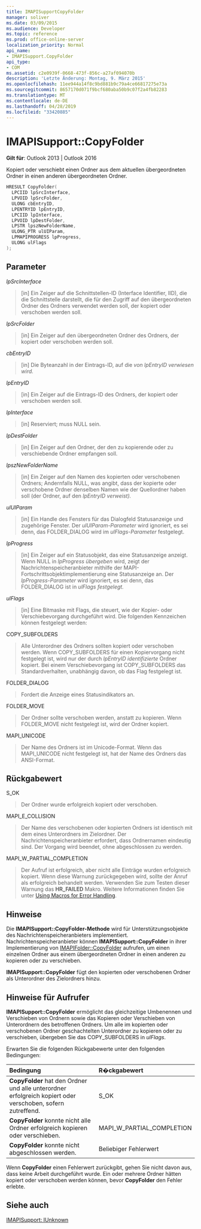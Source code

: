 ```yaml
---
title: IMAPISupportCopyFolder
manager: soliver
ms.date: 03/09/2015
ms.audience: Developer
ms.topic: reference
ms.prod: office-online-server
localization_priority: Normal
api_name:
- IMAPISupport.CopyFolder
api_type:
- COM
ms.assetid: c2e0939f-0668-473f-856c-a27af094070b
description: 'Letzte Änderung: Montag, 9. März 2015'
ms.openlocfilehash: 11ee944a14f8c9bd881b9c79a4ce66817275e73a
ms.sourcegitcommit: 8657170d071f9bcf680aba50b9c07f2a4fb82283
ms.translationtype: MT
ms.contentlocale: de-DE
ms.lasthandoff: 04/28/2019
ms.locfileid: "33420885"
---
```

# <a name="imapisupportcopyfolder"></a>IMAPISupport::CopyFolder

  
  
**Gilt für**: Outlook 2013 | Outlook 2016 
  
Kopiert oder verschiebt einen Ordner aus dem aktuellen übergeordneten Ordner in einen anderen übergeordneten Ordner.
  
```cpp
HRESULT CopyFolder(
  LPCIID lpSrcInterface,
  LPVOID lpSrcFolder,
  ULONG cbEntryID,
  LPENTRYID lpEntryID,
  LPCIID lpInterface,
  LPVOID lpDestFolder,
  LPSTR lpszNewFolderName,
  ULONG_PTR ulUIParam,
  LPMAPIPROGRESS lpProgress,
  ULONG ulFlags
);
```

## <a name="parameters"></a>Parameter

 _lpSrcInterface_
  
> [in] Ein Zeiger auf die Schnittstellen-ID (Interface Identifier, IID), die die Schnittstelle darstellt, die für den Zugriff auf den übergeordneten Ordner des Ordners verwendet werden soll, der kopiert oder verschoben werden soll.
    
 _lpSrcFolder_
  
> [in] Ein Zeiger auf den übergeordneten Ordner des Ordners, der kopiert oder verschoben werden soll. 
    
 _cbEntryID_
  
> [in] Die Byteanzahl in der Eintrags-ID, auf die _von lpEntryID verwiesen wird._
    
 _lpEntryID_
  
> [in] Ein Zeiger auf die Eintrags-ID des Ordners, der kopiert oder verschoben werden soll. 
    
 _lpInterface_
  
> [in] Reserviert; muss NULL sein.
    
 _lpDestFolder_
  
> [in] Ein Zeiger auf den Ordner, der den zu kopierende oder zu verschiebende Ordner empfangen soll.
    
 _lpszNewFolderName_
  
> [in] Ein Zeiger auf den Namen des kopierten oder verschobenen Ordners; Andernfalls NULL, was angibt, dass der kopierte oder verschobene Ordner denselben Namen wie der Quellordner haben soll (der Ordner, auf den _lpEntryID verweist)._
    
 _ulUIParam_
  
> [in] Ein Handle des Fensters für das Dialogfeld Statusanzeige und zugehörige Fenster. Der  _ulUIParam-Parameter_ wird ignoriert, es sei denn, das FOLDER_DIALOG wird im  _ulFlags-Parameter_ festgelegt. 
    
 _lpProgress_
  
> [in] Ein Zeiger auf ein Statusobjekt, das eine Statusanzeige anzeigt. Wenn NULL in  _lpProgress übergeben_ wird, zeigt der Nachrichtenspeicheranbieter mithilfe der MAPI-Fortschrittsobjektimplementierung eine Statusanzeige an. Der _lpProgress-Parameter_ wird ignoriert, es sei denn, das FOLDER_DIALOG ist in _ulFlags festgelegt._
    
 _ulFlags_
  
> [in] Eine Bitmaske mit Flags, die steuert, wie der Kopier- oder Verschiebevorgang durchgeführt wird. Die folgenden Kennzeichen können festgelegt werden:
    
COPY_SUBFOLDERS 
  
> Alle Unterordner des Ordners sollten kopiert oder verschoben werden. Wenn COPY_SUBFOLDERS für einen Kopiervorgang nicht festgelegt ist, wird nur der durch  _lpEntryID identifizierte_ Ordner kopiert. Bei einem Verschiebevorgang ist COPY_SUBFOLDERS das Standardverhalten, unabhängig davon, ob das Flag festgelegt ist. 
    
FOLDER_DIALOG 
  
> Fordert die Anzeige eines Statusindikators an.
    
FOLDER_MOVE 
  
> Der Ordner sollte verschoben werden, anstatt zu kopieren. Wenn FOLDER_MOVE nicht festgelegt ist, wird der Ordner kopiert.
    
MAPI_UNICODE 
  
> Der Name des Ordners ist im Unicode-Format. Wenn das MAPI_UNICODE nicht festgelegt ist, hat der Name des Ordners das ANSI-Format.
    
## <a name="return-value"></a>Rückgabewert

S_OK 
  
> Der Ordner wurde erfolgreich kopiert oder verschoben.
    
MAPI_E_COLLISION 
  
> Der Name des verschobenen oder kopierten Ordners ist identisch mit dem eines Unterordners im Zielordner. Der Nachrichtenspeicheranbieter erfordert, dass Ordnernamen eindeutig sind. Der Vorgang wird beendet, ohne abgeschlossen zu werden.
    
MAPI_W_PARTIAL_COMPLETION 
  
> Der Aufruf ist erfolgreich, aber nicht alle Einträge wurden erfolgreich kopiert. Wenn diese Warnung zurückgegeben wird, sollte der Anruf als erfolgreich behandelt werden. Verwenden Sie zum Testen dieser Warnung das **HR_FAILED** Makro. Weitere Informationen finden Sie unter [Using Macros for Error Handling](using-macros-for-error-handling.md).
    
## <a name="remarks"></a>Hinweise

Die **IMAPISupport::CopyFolder-Methode** wird für Unterstützungsobjekte des Nachrichtenspeicheranbieters implementiert. Nachrichtenspeicheranbieter können **IMAPISupport::CopyFolder** in ihrer Implementierung von [IMAPIFolder::CopyFolder](imapifolder-copyfolder.md) aufrufen, um einen einzelnen Ordner aus einem übergeordneten Ordner in einen anderen zu kopieren oder zu verschieben. 
  
 **IMAPISupport::CopyFolder** fügt den kopierten oder verschobenen Ordner als Unterordner des Zielordners hinzu. 
  
## <a name="notes-to-callers"></a>Hinweise für Aufrufer

 **IMAPISupport::CopyFolder** ermöglicht das gleichzeitige Umbenennen und Verschieben von Ordnern sowie das Kopieren oder Verschieben von Unterordnern des betroffenen Ordners. Um alle im kopierten oder verschobenen Ordner geschachtelten Unterordner zu kopieren oder zu verschieben, übergeben Sie das COPY_SUBFOLDERS in  _ulFlags_. 
  
Erwarten Sie die folgenden Rückgabewerte unter den folgenden Bedingungen:
  
|**Bedingung**|**R�ckgabewert**|
|:-----|:-----|
|**CopyFolder** hat den Ordner und alle unterordner erfolgreich kopiert oder verschoben, sofern zutreffend.  <br/> |S_OK  <br/> |
|**CopyFolder** konnte nicht alle Ordner erfolgreich kopieren oder verschieben.  <br/> |MAPI_W_PARTIAL_COMPLETION  <br/> |
|**CopyFolder** konnte nicht abgeschlossen werden.  <br/> |Beliebiger Fehlerwert  <br/> |
   
Wenn **CopyFolder** einen Fehlerwert zurückgibt, gehen Sie nicht davon aus, dass keine Arbeit durchgeführt wurde. Ein oder mehrere Ordner hätten kopiert oder verschoben werden können, bevor **CopyFolder** den Fehler erlebte. 
  
## <a name="see-also"></a>Siehe auch



[IMAPISupport: IUnknown](imapisupportiunknown.md)

